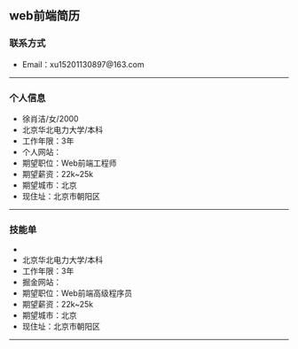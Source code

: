 <h2>web前端简历</h2>
<h3>联系方式</h3>
<ul>
<li>Email：xu15201130897@163.com</li>
</ul>
<hr>
<h3>个人信息</h3>
<ul>
<li>徐肖洁/女/2000</li>
<li>北京华北电力大学/本科</li>
<li>工作年限：3年</li>
<li>个人网站：</li>
<li>期望职位：Web前端工程师</li>
<li>期望薪资：22k~25k</li>
<li>期望城市：北京</li>
<li>现住址：北京市朝阳区</li>
</ul>
<hr>
<h3>技能单</h3>
<ul>
<li></li>
<li>北京华北电力大学/本科</li>
<li>工作年限：3年</li>
<li>掘金网站：<link herf='https://juejin.cn/user/3069492197867197/posts'> </li>
<li>期望职位：Web前端高级程序员</li>
<li>期望薪资：22k~25k</li>
<li>期望城市：北京</li>
<li>现住址：北京市朝阳区</li>
</ul>
<hr>